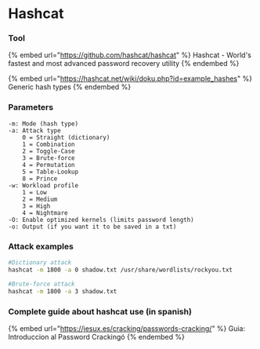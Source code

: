 # Hashcat

### Tool <a href="#tool" id="tool"></a>

{% embed url="https://github.com/hashcat/hashcat" %}
Hashcat - World's fastest and most advanced password recovery utility
{% endembed %}

{% embed url="https://hashcat.net/wiki/doku.php?id=example_hashes" %}
Generic hash types
{% endembed %}

### Parameters <a href="#parameters" id="parameters"></a>

```
-m: Mode (hash type)
-a: Attack type
    0 = Straight (dictionary)
    1 = Combination
    2 = Toggle-Case
    3 = Brute-force
    4 = Permutation
    5 = Table-Lookup
    8 = Prince
-w: Workload profile
    1 = Low
    2 = Medium
    3 = High
    4 = Nightmare
-O: Enable optimized kernels (limits password length)
-o: Output (if you want it to be saved in a txt)
```

### Attack examples <a href="#attack-examples" id="attack-examples"></a>

```bash
#Dictionary attack
hashcat -m 1800 -a 0 shadow.txt /usr/share/wordlists/rockyou.txt​

#Brute-force attack
hashcat -m 1800 -a 3 shadow.txt
```

### Complete guide about hashcat use (in spanish) <a href="#complete-guide-about-hashcat-use-in-spanish" id="complete-guide-about-hashcat-use-in-spanish"></a>

{% embed url="https://jesux.es/cracking/passwords-cracking/" %}
Guia: Introduccion al Password Crackingó
{% endembed %}
